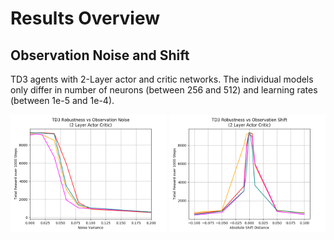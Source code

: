 # Results Overview

## Observation Noise and Shift
TD3 agents with 2-Layer actor and critic networks. The individual models only differ in number of neurons (between 256 and 512) and learning rates (between 1e-5 and 1e-4). 

<p float="left">
  <img src="https://github.com/LeRyc/Robust-Robotic-Manipulation/blob/master/img/td3_obs_noise.png" width="250" />
  <img src="https://github.com/LeRyc/Robust-Robotic-Manipulation/blob/master/img/td3_obs_shift.png" width="250" /> 
</p>
